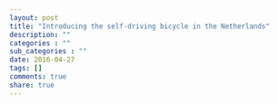 ```yaml
---
layout: post
title: "Introducing the self-driving bicycle in the Netherlands"
description: ""
categories : ""
sub_categories : ""
date: 2016-04-27
tags: []
comments: true
share: true
---
```




